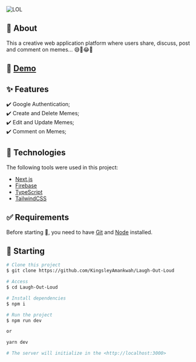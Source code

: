 ![LOL](https://user-images.githubusercontent.com/64941442/210916101-ee6506ba-30c0-4f50-8de7-9023f2827b30.png)

## :dart: About

This a creative web application platform where users share, discuss, post and comment on memes... 😅🚀😂🤣

## :rocket: [Demo](https://laugh-out-loud-kingsleyamankwah.vercel.app/)

## :sparkles: Features

:heavy_check_mark: Google Authentication;\
:heavy_check_mark: Create and Delete Memes;\
:heavy_check_mark: Edit and Update Memes;\
:heavy_check_mark: Comment on Memes;

## :rocket: Technologies

The following tools were used in this project:

- [Next.js](https://nextjs.org)
- [Firebase](https://firebase.google.com/)
- [TypeScript](https://www.typescriptlang.org/)
- [TailwindCSS](https://tailwindcss.com)

## :white_check_mark: Requirements

Before starting :checkered_flag:, you need to have [Git](https://git-scm.com) and [Node](https://nodejs.org/en/) installed.

## :checkered_flag: Starting

```bash
# Clone this project
$ git clone https://github.com/KingsleyAmankwah/Laugh-Out-Loud

# Access
$ cd Laugh-Out-Loud

# Install dependencies
$ npm i

# Run the project
$ npm run dev

or

yarn dev

# The server will initialize in the <http://localhost:3000>
```
